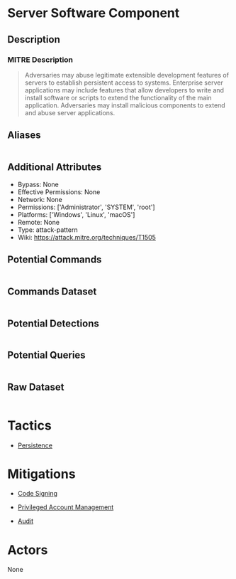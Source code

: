 
# Server Software Component

## Description

### MITRE Description

> Adversaries may abuse legitimate extensible development features of servers to establish persistent access to systems. Enterprise server applications may include features that allow developers to write and install software or scripts to extend the functionality of the main application. Adversaries may install malicious components to extend and abuse server applications.

## Aliases

```

```

## Additional Attributes

* Bypass: None
* Effective Permissions: None
* Network: None
* Permissions: ['Administrator', 'SYSTEM', 'root']
* Platforms: ['Windows', 'Linux', 'macOS']
* Remote: None
* Type: attack-pattern
* Wiki: https://attack.mitre.org/techniques/T1505

## Potential Commands

```

```

## Commands Dataset

```

```

## Potential Detections

```json

```

## Potential Queries

```json

```

## Raw Dataset

```json

```

# Tactics


* [Persistence](../tactics/Persistence.md)


# Mitigations


* [Code Signing](../mitigations/Code-Signing.md)

* [Privileged Account Management](../mitigations/Privileged-Account-Management.md)
    
* [Audit](../mitigations/Audit.md)
    

# Actors

None
